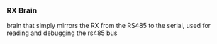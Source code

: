 ### RX Brain

brain that simply mirrors the RX from the RS485 to the serial, used for reading and debugging the rs485 bus
